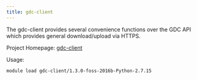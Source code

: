 ```yaml
---
title: gdc-client
---
```

The gdc-client provides several convenience functions over the GDC API which provides general download/upload via HTTPS.

Project Homepage: [gdc-client](https://gdc.nci.nih.gov/access-data/gdc-data-transfer-tool)

Usage:
```
module load gdc-client/1.3.0-foss-2016b-Python-2.7.15
```
